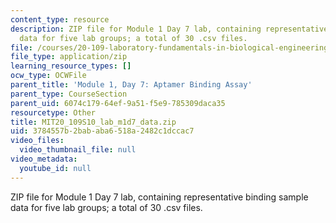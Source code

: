 ```yaml
---
content_type: resource
description: ZIP file for Module 1 Day 7 lab, containing representative binding sample
  data for five lab groups; a total of 30 .csv files.
file: /courses/20-109-laboratory-fundamentals-in-biological-engineering-spring-2010/3784557b2bababa6518a2482c1dccac7_m1d7_student_data.zip
file_type: application/zip
learning_resource_types: []
ocw_type: OCWFile
parent_title: 'Module 1, Day 7: Aptamer Binding Assay'
parent_type: CourseSection
parent_uid: 6074c179-64ef-9a51-f5e9-785309daca35
resourcetype: Other
title: MIT20_109S10_lab_m1d7_data.zip
uid: 3784557b-2bab-aba6-518a-2482c1dccac7
video_files:
  video_thumbnail_file: null
video_metadata:
  youtube_id: null
---
```

ZIP file for Module 1 Day 7 lab, containing representative binding sample data for five lab groups; a total of 30 .csv files.